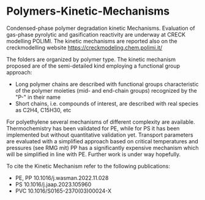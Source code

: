 # Polymers-Kinetic-Mechanisms

Condensed-phase polymer degradation kinetic Mechanisms. Evaluation of gas-phase
pyrolytic and gasification reactivity are underway at CRECK modelling POLIMI.
The kinetic mechanisms are reported also on the creckmodelling website
https://creckmodeling.chem.polimi.it/

The folders are organized by polymer type.
The kinetic mechanism proposed are of the semi-detailed kind employing a
functional group approach:
- Long polymer chains are described with functional groups characteristic of
    the polymer moieties (mid- and end-chain groups) recognized by the "P-" in
    their name
- Short chains, i.e. compounds of interest, are described with real species as
    C2H4, C15H30, etc

For polyethylene several mechanisms of different complexity are available.
Thermochemistry has been validated for PE, while for PS it has been implemented
but without quantitative validation yet.
Transport parameters are evaluated with a simplified approach based on critical
temperatures and pressures (see RMG mit)
PP has a significantly expensive mechanism which will be simplified in line with
PE. Further work is under way hopefully.

To cite the Kinetic Mechanism refer to the following publications:
- PE, PP  10.1016/j.wasman.2022.11.028
- PS      10.1016/j.jaap.2023.105960
- PVC     10.1016/S0165-2370(03)00024-X
